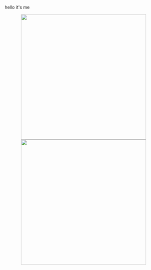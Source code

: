 hello it's me

<!--
**yanagi-ori/yanagi-ori** is a ✨ _special_ ✨ repository because its `README.md` (this file) appears on your GitHub profile.

Here are some ideas to get you started:

- 🔭 I’m currently working on ...
- 🌱 I’m currently learning ...
- 👯 I’m looking to collaborate on ...
- 🤔 I’m looking for help with ...
- 💬 Ask me about ...
- 📫 How to reach me: ...
- 😄 Pronouns: ...
- ⚡ Fun fact: ...
-->


<center>
      <img width="400px" src="https://github-readme-stats.vercel.app/api?username=yanagi-ori&show_icons=true&hide_border=true&count_private=true&layout=compact" /> 
      <img width="400px" src="https://github-readme-stats.vercel.app/api/top-langs/?username=yanagi-ori&hide=html&layout=compact" />
</center>
